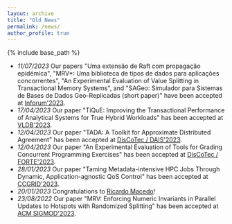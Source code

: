 ```yaml
---
layout: archive
title: "Old News"
permalink: /news/
author_profile: true
---
```


{% include base_path %}

- *11/07/2023* Our papers "Uma extensão de Raft com propagação epidémica", "MRV*: Uma biblioteca de tipos de dados para aplicações concorrentes", "An Experimental Evaluation of Value Splitting in Transactional Memory Systems", and "SAGeo: Simulador para Sistemas de Bases de Dados Geo-Replicadas (short paper)" have been accepted at [Inforum'2023](https://www.inforum2023.org/program#cplda). 
- *17/04/2023*  Our paper "TiQuE: Improving the Transactional Performance of Analytical Systems for True Hybrid Workloads" has been accepted at [VLDB'2023](https://vldb.org/2023/).
- *12/04/2023*  Our paper "TADA: A Toolkit for Approximate Distributed Agreement" has been accepted at [DisCoTec / DAIS'2023](http://www.discotec.org/2023/dais.html).
- *12/04/2023*  Our paper "An Experimental Evaluation of Tools for Grading Concurrent Programming Exercises" has been accepted at [DisCoTec / FORTE'2023](http://www.discotec.org/2023/forte.html).
- *28/01/2023*  Our paper "Taming Metadata-intensive HPC Jobs Through Dynamic, Application-agnostic QoS Control" has been accepted at [CCGRID'2023](https://ccgrid2023.iisc.ac.in/).
- *20/01/2023*  Congratulations to [Ricardo Macedo](https://rgmacedo.github.io/)!
- *23/08/2022*  Our paper "MRV: Enforcing Numeric Invariants in Parallel Updates to Hotspots with Randomized Splitting" has been accepted at [ACM SIGMOD'2023](https://2023.sigmod.org/sigmod_research_list.shtml).
